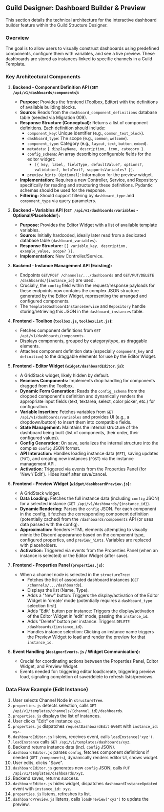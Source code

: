 

## Guild Designer: Dashboard Builder & Preview

This section details the technical architecture for the interactive dashboard builder feature within the Guild Structure Designer.

### Overview

The goal is to allow users to visually construct dashboards using predefined components, configure them with variables, and see a live preview. These dashboards are stored as instances linked to specific channels in a Guild Template.

### Key Architectural Components

1.  **Backend - Component Definition API (`GET /api/v1/dashboards/components`):**
    *   **Purpose:** Provides the frontend (Toolbox, Editor) with the definitions of available building blocks.
    *   **Source:** Reads from the `dashboard_component_definitions` database table (seeded via Migration 009).
    *   **Response Structure (Conceptual):** Returns a list of component definitions. Each definition should include:
        *   `component_key`: Unique identifier (e.g., `common_text_block`).
        *   `dashboard_type`: The scope (e.g., `common`, `welcome`).
        *   `component_type`: Category (e.g., `layout`, `text`, `button`, `embed`).
        *   `metadata`: `{ displayName, description, icon, category }`.
        *   `config_schema`: An array describing configurable fields for the editor widget:
            *   `[{ key, label, fieldType, defaultValue?, options?, validation?, helpText?, supportsVariables? }]`.
        *   `preview_hints (Optional)`: Information for the preview widget.
    *   **Implementation:** Requires a new Controller, Service, and Repository specifically for reading and structuring these definitions. Pydantic schemas should be used for the response.
    *   **Filtering:** Should support filtering by `dashboard_type` and `component_type` via query parameters.

2.  **Backend - Variables API (`GET /api/v1/dashboards/variables` - Optional/Placeholder):**
    *   **Purpose:** Provides the Editor Widget with a list of available template variables.
    *   **Source:** Initially hardcoded, ideally later read from a dedicated database table (`dashboard_variables`).
    *   **Response Structure:** `[{ variable_key, description, example_value, scope? }]`.
    *   **Implementation:** New Controller/Service.

3.  **Backend - Instance Management API (Existing):**
    *   Endpoints `GET/POST /channels/.../dashboards` and `GET/PUT/DELETE /dashboards/{instance_id}` are used.
    *   Crucially, the `config` field within the request/response payloads for these endpoints now contains the complex JSON structure generated by the Editor Widget, representing the arranged and configured components.
    *   The `TemplateDashboardInstanceService` and `Repository` handle storing/retrieving this JSON in the `dashboard_instances` table.

4.  **Frontend - Toolbox (`toolbox.js`, `toolboxList.js`):**
    *   Fetches component definitions from `GET /api/v1/dashboards/components`.
    *   Displays components, grouped by category/type, as draggable elements.
    *   Attaches component definition data (especially `component_key` and `definition`) to the draggable elements for use by the Editor Widget.

5.  **Frontend - Editor Widget (`widget/dashboardEditor.js`):**
    *   A GridStack widget, likely hidden by default.
    *   **Receives Components:** Implements drop handling for components dragged from the Toolbox.
    *   **Dynamic Form Generation:** Reads the `config_schema` from the dropped component's definition and dynamically renders the appropriate input fields (text, textarea, select, color picker, etc.) for configuration.
    *   **Variable Insertion:** Fetches variables from `GET /api/v1/dashboards/variables` and provides UI (e.g., a dropdown/button) to insert them into compatible fields.
    *   **State Management:** Maintains the internal structure of the dashboard being built (list of components, their order, their configured values).
    *   **Config Generation:** On save, serializes the internal structure into the complex `config` JSON format.
    *   **API Interaction:** Handles loading instance data (`GET`), saving updates (`PUT`), and creating new instances (`POST`) via the instance management API.
    *   **Activation:** Triggered via events from the Properties Panel (for 'New'/'Edit'). Hides itself after save/cancel.

6.  **Frontend - Preview Widget (`widget/dashboardPreview.js`):**
    *   A GridStack widget.
    *   **Data Loading:** Fetches the full instance data (including `config` JSON) for a selected instance (`GET /api/v1/dashboards/{instance_id}`).
    *   **Dynamic Rendering:** Parses the `config` JSON. For each component in the config, it fetches the corresponding component definition (potentially cached) from the `/dashboards/components` API (or uses data passed with the config).
    *   **Approximation:** Renders HTML elements attempting to visually mimic the Discord appearance based on the component type, configured properties, and `preview_hints`. Variables are replaced with placeholders.
    *   **Activation:** Triggered via events from the Properties Panel (when an instance is selected) or the Editor Widget (after save).

7.  **Frontend - Properties Panel (`properties.js`):**
    *   When a channel node is selected in the `structureTree`:
        *   Fetches the list of associated dashboard instances (`GET /channels/.../dashboards`).
        *   Displays the list (Name, Type).
        *   Adds a "New" button: Triggers the display/activation of the Editor Widget in 'create' mode (potentially requires a `dashboard_type` selection first).
        *   Adds "Edit" button per instance: Triggers the display/activation of the Editor Widget in 'edit' mode, passing the `instance_id`.
        *   Adds "Delete" button per instance: Triggers `DELETE /dashboards/{instance_id}`.
        *   Handles instance selection: Clicking an instance name triggers the Preview Widget to load and render the preview for that `instance_id`.

8.  **Event Handling (`designerEvents.js` / Widget Communication):**
    *   Crucial for coordinating actions between the Properties Panel, Editor Widget, and Preview Widget.
    *   Events needed for: triggering editor load/create, triggering preview load, signaling completion of save/delete to refresh lists/previews.

### Data Flow Example (Edit Instance)

1.  User selects Channel Node in `structureTree`.
2.  `properties.js` detects selection, calls `GET /api/v1/templates/channels/{channel_id}/dashboards`.
3.  `properties.js` displays the list of instances.
4.  User clicks "Edit" on instance `xyz`.
5.  `properties.js` dispatches `requestDashboardEdit` event with `instance_id: xyz`.
6.  `dashboardEditor.js` listens, receives event, calls `loadInstance('xyz')`.
7.  `loadInstance` calls `GET /api/v1/templates/dashboards/xyz`.
8.  Backend returns instance data (incl. `config` JSON).
9.  `dashboardEditor.js` parses `config`, fetches component definitions if needed (`GET /components`), dynamically renders editor UI, shows widget.
10. User edits, clicks "Save".
11. `dashboardEditor.js` generates new `config` JSON, calls `PUT /api/v1/templates/dashboards/xyz`.
12. Backend saves, returns success.
13. `dashboardEditor.js` hides widget, dispatches `dashboardInstanceUpdated` event with `instance_id: xyz`.
14. `properties.js` listens, refreshes its list.
15. `dashboardPreview.js` listens, calls `loadPreview('xyz')` to update the preview.
